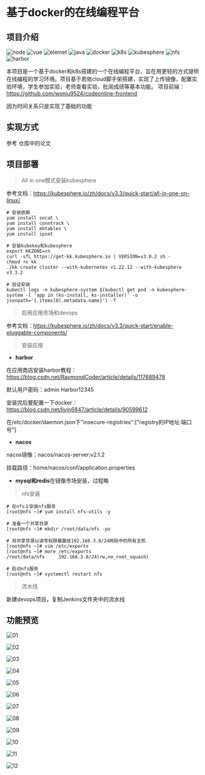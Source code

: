 # 基于docker的在线编程平台

## 项目介绍

![node](https://img.shields.io/badge/node-%20v16.19.0-yellowgreen) ![vue](https://img.shields.io/badge/vue-3-brightgreen) ![elemet](https://img.shields.io/badge/element-plus-green) ![java](https://img.shields.io/badge/java-8-brightgreen) ![docker](https://img.shields.io/badge/docker-19.3.8%20%2B-blue) ![k8s](https://img.shields.io/badge/kubernetes-v1.22.12-red) ![kubesphere](https://img.shields.io/badge/kubesphere-v3.3.2-orange) ![nfs](https://img.shields.io/badge/-nfs-blue) ![harbor](https://img.shields.io/badge/-harbor-lightgrey)

本项目是一个基于docker和k8s搭建的一个在线编程平台，旨在用更轻的方式提供在线编程的学习环境。项目基于若依cloud脚手架搭建，实现了上传镜像，配置实验环境，学生参加实验，老师查看实验，批阅成绩等基本功能。
项目前端：https://github.com/woniu9524/codeonline-frontend

因为时间关系只是实现了基础的功能

## 实现方式
参考 仓库中的论文

## 项目部署

> All in one模式安装kubesphere

参考文档：https://kubesphere.io/zh/docs/v3.3/quick-start/all-in-one-on-linux/

```
# 安装依赖
yum install socat \
yum install conntrack \
yum install ebtables \
yum install ipset
```

```
# 安装kubekey和kubesphere
export KKZONE=cn
curl -sfL https://get-kk.kubesphere.io | VERSION=v3.0.2 sh -
chmod +x kk
./kk create cluster --with-kubernetes v1.22.12 --with-kubesphere v3.3.2

```

```
# 验证安装
kubectl logs -n kubesphere-system $(kubectl get pod -n kubesphere-system -l 'app in (ks-install, ks-installer)' -o jsonpath='{.items[0].metadata.name}') -f
```

> 启用应用市场和devops

参考文档：https://kubesphere.io/zh/docs/v3.3/quick-start/enable-pluggable-components/

> 安装应用

- **harbor**

在应用商店安装harbor教程：https://blog.csdn.net/RaymondCoder/article/details/117689478

默认用户密码：admin Harbor12345

安装完后要配置一下docker：https://blog.csdn.net/liyin6847/article/details/90599612

在/etc/docker/daemon.json下"insecure-registries":["registry的IP地址:端口号"]

- **nacos**

nacos镜像：nacos/nacos-server:v2.1.2

挂载路径：home/nacos/conf/application.properties

- **mysql和redis**在镜像市场安装，过程略

> nfs安装

```
# 在nfs上安装nfs服务
[root@nfs ~]# yum install nfs-utils -y

# 准备一个共享目录
[root@nfs ~]# mkdir /root/data/nfs -pv

# 将共享目录以读写权限暴露给192.168.3.0/24网段中的所有主机
[root@nfs ~]# vim /etc/exports
[root@nfs ~]# more /etc/exports
/root/data/nfs     192.168.3.0/24(rw,no_root_squash)

# 启动nfs服务
[root@nfs ~]# systemctl restart nfs
```

> 流水线

新建devops项目，复制Jenkins文件夹中的流水线



## 功能预览

![01](img/01.png)

![02](img/02.png)

![03](img/03.png)

![04](img/04.png)

![05](img/05.png)

![06](img/06.png)

![07](img/07.png)

![08](img/08.png)

![09](img/09.png)

![10](img/10.png)

![11](img/11.png)

![12](img/12.png)
